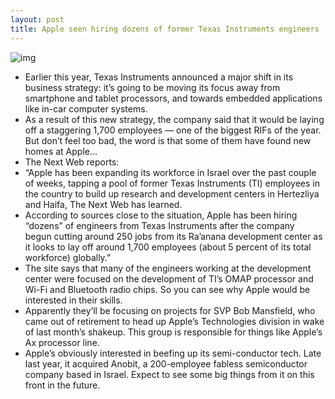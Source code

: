 ```yaml
---
layout: post
title: Apple seen hiring dozens of former Texas Instruments engineers
---
```

![img](http://media.idownloadblog.com/wp-content/uploads/2011/10/A6-Chip.jpg)
* Earlier this year, Texas Instruments announced a major shift in its business strategy: it’s going to be moving its focus away from smartphone and tablet processors, and towards embedded applications like in-car computer systems.
* As a result of this new strategy, the company said that it would be laying off a staggering 1,700 employees — one of the biggest RIFs of the year. But don’t feel too bad, the word is that some of them have found new homes at Apple…
* The Next Web reports:
* “Apple has been expanding its workforce in Israel over the past couple of weeks, tapping a pool of former Texas Instruments (TI) employees in the country to build up research and development centers in Hertezliya and Haifa, The Next Web has learned.
* According to sources close to the situation, Apple has been hiring “dozens” of engineers from Texas Instruments after the company begun cutting around 250 jobs from its Ra’anana development center as it looks to lay off around 1,700 employees (about 5 percent of its total workforce) globally.”
* The site says that many of the engineers working at the development center were focused on the development of TI’s OMAP processor and Wi-Fi and Bluetooth radio chips. So you can see why Apple would be interested in their skills.
* Apparently they’ll be focusing on projects for SVP Bob Mansfield, who came out of retirement to head up Apple’s Technologies division in wake of last month’s shakeup. This group is responsible for things like Apple’s Ax processor line.
* Apple’s obviously interested in beefing up its semi-conductor tech. Late last year, it acquired Anobit, a 200-employee fabless semiconductor company based in Israel. Expect to see some big things from it on this front in the future.

